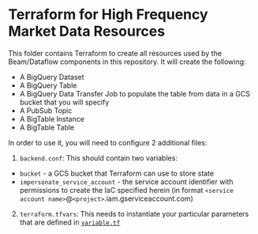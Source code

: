 # Terraform for High Frequency Market Data Resources
This folder contains Terraform to create all resources used by the Beam/Dataflow components in this repository.
It will create the following:
* A BigQuery Dataset
* A BigQuery Table
* A BigQuery Data Transfer Job to populate the table from data in a GCS bucket that you will specify
* A PubSub Topic
* A BigTable Instance
* A BigTable Table

In order to use it, you will need to configure 2 additional files:
1) `backend.conf`: This should contain two variables:


* `bucket` - a GCS bucket that Terraform can use to store state
* `impersonate_service_account` - the service account identifier with permissions to create the IaC specified herein (in format `<service account name>`@`<project>`.iam.gserviceaccount.com)

2) `terraform.tfvars`: This needs to instantiate your particular parameters that are defined in [`variable.tf`](./variable.tf)